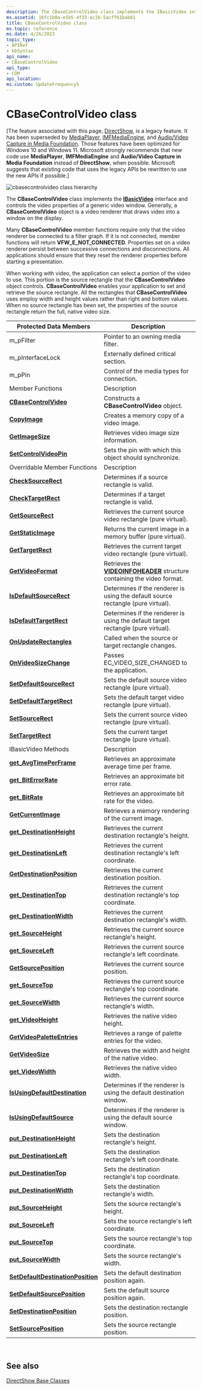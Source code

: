 ```yaml
---
description: The CBaseControlVideo class implements the IBasicVideo interface and controls the video properties of a generic video window. Generally, a CBaseControlVideo object is a video renderer that draws video into a window on the display.
ms.assetid: 16fc1b0a-e5b5-4f33-ac2b-5acff61bab81
title: CBaseControlVideo class
ms.topic: reference
ms.date: 4/26/2023
topic_type: 
- APIRef
- kbSyntax
api_name: 
- CBaseControlVideo
api_type: 
- COM
api_location: 
ms.custom: UpdateFrequency5
---
```


# CBaseControlVideo class

\[The feature associated with this page, [DirectShow](/windows/win32/directshow/directshow), is a legacy feature. It has been superseded by [MediaPlayer](/uwp/api/Windows.Media.Playback.MediaPlayer), [IMFMediaEngine](/windows/win32/api/mfmediaengine/nn-mfmediaengine-imfmediaengine), and [Audio/Video Capture in Media Foundation](windows/win32/medfound/audio-video-capture-in-media-foundation). Those features have been optimized for Windows 10 and Windows 11. Microsoft strongly recommends that new code use **MediaPlayer**, **IMFMediaEngine** and **Audio/Video Capture in Media Foundation** instead of **DirectShow**, when possible. Microsoft suggests that existing code that uses the legacy APIs be rewritten to use the new APIs if possible.\]

![cbasecontrolvideo class hierarchy](images/wctrl02.png)

The **CBaseControlVideo** class implements the [**IBasicVideo**](/windows/desktop/api/Control/nn-control-ibasicvideo) interface and controls the video properties of a generic video window. Generally, a **CBaseControlVideo** object is a video renderer that draws video into a window on the display.

Many **CBaseControlVideo** member functions require only that the video renderer be connected to a filter graph. If it is not connected, member functions will return **VFW\_E\_NOT\_CONNECTED**. Properties set on a video renderer persist between successive connections and disconnections. All applications should ensure that they reset the renderer properties before starting a presentation.

When working with video, the application can select a portion of the video to use. This portion is the source rectangle that the **CBaseControlVideo** object controls. **CBaseControlVideo** enables your application to set and retrieve the source rectangle. All the rectangles that **CBaseControlVideo** uses employ width and height values rather than right and bottom values. When no source rectangle has been set, the properties of the source rectangle return the full, native video size.



| Protected Data Members                                                                   | Description                                                                                     |
|------------------------------------------------------------------------------------------|-------------------------------------------------------------------------------------------------|
| m\_pFilter                                                                               | Pointer to an owning media filter.                                                              |
| m\_pInterfaceLock                                                                        | Externally defined critical section.                                                            |
| m\_pPin                                                                                  | Control of the media types for connection.                                                      |
| Member Functions                                                                         | Description                                                                                     |
| [**CBaseControlVideo**](cbasecontrolvideo-cbasecontrolvideo.md)                         | Constructs a **CBaseControlVideo** object.                                                      |
| [**CopyImage**](cbasecontrolvideo-copyimage.md)                                         | Creates a memory copy of a video image.                                                         |
| [**GetImageSize**](cbasecontrolvideo-getimagesize.md)                                   | Retrieves video image size information.                                                         |
| [**SetControlVideoPin**](cbasecontrolvideo-setcontrolvideopin.md)                       | Sets the pin with which this object should synchronize.                                         |
| Overridable Member Functions                                                             | Description                                                                                     |
| [**CheckSourceRect**](cbasecontrolvideo-checksourcerect.md)                             | Determines if a source rectangle is valid.                                                      |
| [**CheckTargetRect**](cbasecontrolvideo-checktargetrect.md)                             | Determines if a target rectangle is valid.                                                      |
| [**GetSourceRect**](cbasecontrolvideo-getsourcerect.md)                                 | Retrieves the current source video rectangle (pure virtual).                                    |
| [**GetStaticImage**](cbasecontrolvideo-getstaticimage.md)                               | Returns the current image in a memory buffer (pure virtual).                                    |
| [**GetTargetRect**](cbasecontrolvideo-gettargetrect.md)                                 | Retrieves the current target video rectangle (pure virtual).                                    |
| [**GetVideoFormat**](cbasecontrolvideo-getvideoformat.md)                               | Retrieves the [**VIDEOINFOHEADER**](/previous-versions/windows/desktop/api/amvideo/ns-amvideo-videoinfoheader) structure containing the video format. |
| [**IsDefaultSourceRect**](cbasecontrolvideo-isdefaultsourcerect.md)                     | Determines if the renderer is using the default source rectangle (pure virtual).                |
| [**IsDefaultTargetRect**](cbasecontrolvideo-isdefaulttargetrect.md)                     | Determines if the renderer is using the default target rectangle (pure virtual).                |
| [**OnUpdateRectangles**](cbasecontrolvideo-onupdaterectangles.md)                       | Called when the source or target rectangle changes.                                             |
| [**OnVideoSizeChange**](cbasecontrolvideo-onvideosizechange.md)                         | Passes EC\_VIDEO\_SIZE\_CHANGED to the application.                                             |
| [**SetDefaultSourceRect**](cbasecontrolvideo-setdefaultsourcerect.md)                   | Sets the default source video rectangle (pure virtual).                                         |
| [**SetDefaultTargetRect**](cbasecontrolvideo-setdefaulttargetrect.md)                   | Sets the default target video rectangle (pure virtual).                                         |
| [**SetSourceRect**](cbasecontrolvideo-setsourcerect.md)                                 | Sets the current source video rectangle (pure virtual).                                         |
| [**SetTargetRect**](cbasecontrolvideo-settargetrect.md)                                 | Sets the current target rectangle (pure virtual).                                               |
| IBasicVideo Methods                                                                      | Description                                                                                     |
| [**get\_AvgTimePerFrame**](cbasecontrolvideo-get-avgtimeperframe.md)                    | Retrieves an approximate average time per frame.                                                |
| [**get\_BitErrorRate**](cbasecontrolvideo-get-biterrorrate.md)                          | Retrieves an approximate bit error rate.                                                        |
| [**get\_BitRate**](cbasecontrolvideo-get-bitrate.md)                                    | Retrieves an approximate bit rate for the video.                                                |
| [**GetCurrentImage**](cbasecontrolvideo-getcurrentimage.md)                             | Retrieves a memory rendering of the current image.                                              |
| [**get\_DestinationHeight**](cbasecontrolvideo-get-destinationheight.md)                | Retrieves the current destination rectangle's height.                                           |
| [**get\_DestinationLeft**](cbasecontrolvideo-get-destinationleft.md)                    | Retrieves the current destination rectangle's left coordinate.                                  |
| [**GetDestinationPosition**](cbasecontrolvideo-getdestinationposition.md)               | Retrieves the current destination position.                                                     |
| [**get\_DestinationTop**](cbasecontrolvideo-get-destinationtop.md)                      | Retrieves the current destination rectangle's top coordinate.                                   |
| [**get\_DestinationWidth**](cbasecontrolvideo-get-destinationwidth.md)                  | Retrieves the current destination rectangle's width.                                            |
| [**get\_SourceHeight**](cbasecontrolvideo-get-sourceheight.md)                          | Retrieves the current source rectangle's height.                                                |
| [**get\_SourceLeft**](cbasecontrolvideo-get-sourceleft.md)                              | Retrieves the current source rectangle's left coordinate.                                       |
| [**GetSourcePosition**](cbasecontrolvideo-getsourceposition.md)                         | Retrieves the current source position.                                                          |
| [**get\_SourceTop**](cbasecontrolvideo-get-sourcetop.md)                                | Retrieves the current source rectangle's top coordinate.                                        |
| [**get\_SourceWidth**](cbasecontrolvideo-get-sourcewidth.md)                            | Retrieves the current source rectangle's width.                                                 |
| [**get\_VideoHeight**](cbasecontrolvideo-get-videoheight.md)                            | Retrieves the native video height.                                                              |
| [**GetVideoPaletteEntries**](cbasecontrolvideo-getvideopaletteentries.md)               | Retrieves a range of palette entries for the video.                                             |
| [**GetVideoSize**](cbasecontrolvideo-getvideosize.md)                                   | Retrieves the width and height of the native video.                                             |
| [**get\_VideoWidth**](cbasecontrolvideo-get-videowidth.md)                              | Retrieves the native video width.                                                               |
| [**IsUsingDefaultDestination**](cbasecontrolvideo-isusingdefaultdestination.md)         | Determines if the renderer is using the default destination window.                             |
| [**IsUsingDefaultSource**](cbasecontrolvideo-isusingdefaultsource.md)                   | Determines if the renderer is using the default source window.                                  |
| [**put\_DestinationHeight**](cbasecontrolvideo-put-destinationheight.md)                | Sets the destination rectangle's height.                                                        |
| [**put\_DestinationLeft**](cbasecontrolvideo-put-destinationleft.md)                    | Sets the destination rectangle's left coordinate.                                               |
| [**put\_DestinationTop**](cbasecontrolvideo-put-destinationtop.md)                      | Sets the destination rectangle's top coordinate.                                                |
| [**put\_DestinationWidth**](cbasecontrolvideo-put-destinationwidth.md)                  | Sets the destination rectangle's width.                                                         |
| [**put\_SourceHeight**](cbasecontrolvideo-put-sourceheight.md)                          | Sets the source rectangle's height.                                                             |
| [**put\_SourceLeft**](cbasecontrolvideo-put-sourceleft.md)                              | Sets the source rectangle's left coordinate.                                                    |
| [**put\_SourceTop**](cbasecontrolvideo-put-sourcetop.md)                                | Sets the source rectangle's top coordinate.                                                     |
| [**put\_SourceWidth**](cbasecontrolvideo-put-sourcewidth.md)                            | Sets the source rectangle's width.                                                              |
| [**SetDefaultDestinationPosition**](cbasecontrolvideo-setdefaultdestinationposition.md) | Sets the default destination position again.                                                    |
| [**SetDefaultSourcePosition**](cbasecontrolvideo-setdefaultsourceposition.md)           | Sets the default source position again.                                                         |
| [**SetDestinationPosition**](cbasecontrolvideo-setdestinationposition.md)               | Sets the destination rectangle position.                                                        |
| [**SetSourcePosition**](cbasecontrolvideo-setsourceposition.md)                         | Sets the source rectangle position.                                                             |



 

## See also

<dl> <dt>

[DirectShow Base Classes](directshow-base-classes.md)
</dt> </dl>

 

 



